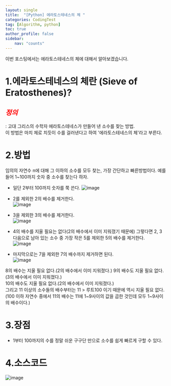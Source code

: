 ```yaml
---
layout: single
title:  "[Python] 에라토스테네스의 체 "
categories: CodingTest
tag: [Algorithm, python]
toc: true
author_profile: false
sidebar:
    nav: "counts"
---
```

이번 포스팅에서는 에라토스테네스의 체에 대해서 알아보겠습니다.  


# 1.에라토스테네스의 체란 (Sieve of Eratosthenes)?  
## <span style="color:red">***정의***</span>    
: 고대 그리스의 수학자 에라토스테네스가 만들어 낸 소수를 찾는 방법.   
  이 방법은 마치 체로 치듯이 수를 걸러낸다고 하여 '에라토스테네스의 체'라고 부른다. 


# 2.방법  

임의의 자연수 n에 대해 그 이하의 소수를 모두 찾는, 가장 간단하고 빠른방법이다. 예를 들어 1~100까지 숫자 중 소수를 찾는다 하자.

- 일단 2부터 100까지 숫자를 쭉 쓴다.
![image](https://github-production-user-asset-6210df.s3.amazonaws.com/92205960/250025900-8ba09f2f-9746-4367-8029-117e3879e88b.png?X-Amz-Algorithm=AWS4-HMAC-SHA256&X-Amz-Credential=AKIAIWNJYAX4CSVEH53A%2F20230728%2Fus-east-1%2Fs3%2Faws4_request&X-Amz-Date=20230728T045537Z&X-Amz-Expires=300&X-Amz-Signature=6b303b5594a2a6742483eaa8c3f142ec88faebbc24bf1f290d576eab1d66f615&X-Amz-SignedHeaders=host&actor_id=92205960&key_id=0&repo_id=659027418)


- 2를 제외한 2의 배수를 제거한다.  
![image](https://github-production-user-asset-6210df.s3.amazonaws.com/92205960/250026149-eed07e43-2234-4c01-9c70-93a908cb9036.png?X-Amz-Algorithm=AWS4-HMAC-SHA256&X-Amz-Credential=AKIAIWNJYAX4CSVEH53A%2F20230728%2Fus-east-1%2Fs3%2Faws4_request&X-Amz-Date=20230728T045930Z&X-Amz-Expires=300&X-Amz-Signature=f6af58d6a24f8439a8fc30ba0497adbe033ab9ef7a1195f6c4f64e2606b5cf09&X-Amz-SignedHeaders=host&actor_id=92205960&key_id=0&repo_id=659027418)
  

- 3을 제외한 3의 배수를 제거한다.  
![image](https://github-production-user-asset-6210df.s3.amazonaws.com/92205960/250026253-608238ad-6d5b-43fa-9ce9-03086d7181d5.png?X-Amz-Algorithm=AWS4-HMAC-SHA256&X-Amz-Credential=AKIAIWNJYAX4CSVEH53A%2F20230728%2Fus-east-1%2Fs3%2Faws4_request&X-Amz-Date=20230728T045942Z&X-Amz-Expires=300&X-Amz-Signature=0f52299cbb5deda6d241ee1824fe26e8c8be7643dfc65313b8cdf435e93a570f&X-Amz-SignedHeaders=host&actor_id=92205960&key_id=0&repo_id=659027418)


- 4의 배수를 지울 필요는 없다(2의 배수에서 이미 지워졌기 때문에) 그렇다면 2, 3 다음으로 남아 있는 소수 중 가장 작은 5를 제외한 5의 배수를 제거한다.  
![image](https://github-production-user-asset-6210df.s3.amazonaws.com/92205960/250026411-f1978dfb-a9d3-4d48-b6a9-8fb8bf261f60.png?X-Amz-Algorithm=AWS4-HMAC-SHA256&X-Amz-Credential=AKIAIWNJYAX4CSVEH53A%2F20230728%2Fus-east-1%2Fs3%2Faws4_request&X-Amz-Date=20230728T045955Z&X-Amz-Expires=300&X-Amz-Signature=05d5306bb1cb1397c3f514202fdc329f43100152f57da27538a50b3082e7e0e4&X-Amz-SignedHeaders=host&actor_id=92205960&key_id=0&repo_id=659027418)
 

- 마지막으로는 7을 제외한 7의 배수까지 제거하면 된다.  
![image](https://github-production-user-asset-6210df.s3.amazonaws.com/92205960/250026487-a50d0112-d381-4569-880b-2e937d9dca95.png?X-Amz-Algorithm=AWS4-HMAC-SHA256&X-Amz-Credential=AKIAIWNJYAX4CSVEH53A%2F20230728%2Fus-east-1%2Fs3%2Faws4_request&X-Amz-Date=20230728T050006Z&X-Amz-Expires=300&X-Amz-Signature=e9dff9af1a90bc9144f64b08fb344bae03cf17a153d7e8bfe26c36adc2cf92df&X-Amz-SignedHeaders=host&actor_id=92205960&key_id=0&repo_id=659027418)


8의 배수는 지울 필요 없다.(2의 배수에서 이미 지워졌다.) 9의 배수도 지울 필요 없다.(3의 배수에서 이미 지워졌다.)   
10의 배수도 지울 필요 없다.(2의 배수에서 이미 지워졌다.)   
그리고 11 이상의 소수들의 배수부터는 11 > 루트100 이기 때문에 역시 지울 필요 없다.  
(100 이하 자연수 중에서 11의 배수는 11에 1~9사이의 값을 곱한 것인데 모두 1~9사이의 배수이다.)  


# 3.장점  
- 1부터 100까지의 수를 정말 쉬운 구구단 만으로 소수를 쉽게 빠르게 구할 수 있다.  


# 4.소스코드  

<script src="https://gist.github.com/kghees/559f13b85c6bb90ff206f62a85d235ab.js"></script>  

![image](https://github-production-user-asset-6210df.s3.amazonaws.com/92205960/249800737-b686e422-5a42-4665-bcc0-3807d2c8687b.png?X-Amz-Algorithm=AWS4-HMAC-SHA256&X-Amz-Credential=AKIAIWNJYAX4CSVEH53A%2F20230728%2Fus-east-1%2Fs3%2Faws4_request&X-Amz-Date=20230728T050019Z&X-Amz-Expires=300&X-Amz-Signature=a064b11b70af7c1d86474fc0ef12de45a15c1da5c8994710d8a5f2d879fc3f25&X-Amz-SignedHeaders=host&actor_id=92205960&key_id=0&repo_id=659027418)


